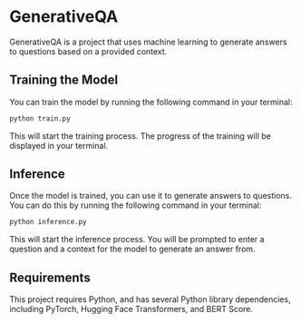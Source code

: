 # GenerativeQA

GenerativeQA is a project that uses machine learning to generate answers to questions based on a provided context.

## Training the Model

You can train the model by running the following command in your terminal:

```bash
python train.py
```

This will start the training process. The progress of the training will be displayed in your terminal.

## Inference

Once the model is trained, you can use it to generate answers to questions. You can do this by running the following command in your terminal:

```bash
python inference.py
```

This will start the inference process. You will be prompted to enter a question and a context for the model to generate an answer from.

## Requirements

This project requires Python, and has several Python library dependencies, including PyTorch, Hugging Face Transformers, and BERT Score.
